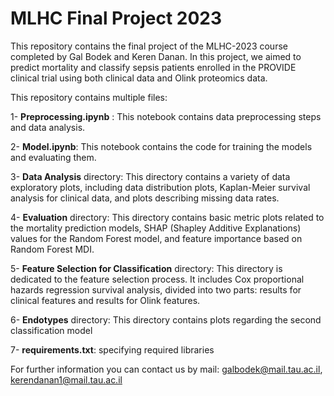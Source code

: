 # MLHC Final Project 2023
This repository contains the final project of the MLHC-2023 course completed by Gal Bodek and Keren Danan.
In this project, we aimed to predict mortality and classify sepsis patients enrolled in the PROVIDE clinical trial using both clinical data and 
Olink proteomics data. 

This repository contains multiple files: 

1- **Preprocessing.ipynb** : This notebook contains data preprocessing steps and data analysis.

2- **Model.ipynb**: This notebook contains the code for training the models and evaluating them.

3- **Data Analysis** directory: This directory contains a variety of data exploratory plots, including data distribution plots, Kaplan-Meier survival analysis for clinical data, and plots describing missing data rates.

4- **Evaluation** directory: This directory contains basic metric plots related to the mortality prediction models, SHAP (Shapley Additive Explanations) values for the Random Forest model, and feature importance based on Random Forest MDI.

5- **Feature Selection for Classification** directory:  This directory is dedicated to the feature selection process. It includes Cox proportional hazards regression survival analysis, divided into two parts: results for clinical features and results for Olink features.

6- **Endotypes** directory: This directory contains plots regarding the second classification model

7- **requirements.txt**: specifying required libraries

For further information you can contact us by mail: galbodek@mail.tau.ac.il, kerendanan1@mail.tau.ac.il
